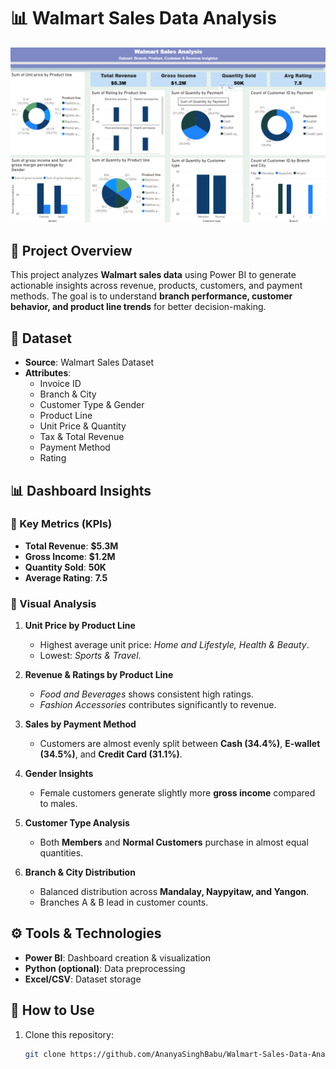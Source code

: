 # 📊 Walmart Sales Data Analysis  

![Dashboard](image.png)  

## 📌 Project Overview  
This project analyzes **Walmart sales data** using Power BI to generate actionable insights across revenue, products, customers, and payment methods. The goal is to understand **branch performance, customer behavior, and product line trends** for better decision-making.  

## 📂 Dataset  
- **Source**: Walmart Sales Dataset  
- **Attributes**:  
  - Invoice ID  
  - Branch & City  
  - Customer Type & Gender  
  - Product Line  
  - Unit Price & Quantity  
  - Tax & Total Revenue  
  - Payment Method  
  - Rating  

## 📊 Dashboard Insights  

### 🔹 Key Metrics (KPIs)  
- **Total Revenue**: **$5.3M**  
- **Gross Income**: **$1.2M**  
- **Quantity Sold**: **50K**  
- **Average Rating**: **7.5**  

### 🔹 Visual Analysis  
1. **Unit Price by Product Line**  
   - Highest average unit price: *Home and Lifestyle, Health & Beauty*.  
   - Lowest: *Sports & Travel*.  

2. **Revenue & Ratings by Product Line**  
   - *Food and Beverages* shows consistent high ratings.  
   - *Fashion Accessories* contributes significantly to revenue.  

3. **Sales by Payment Method**  
   - Customers are almost evenly split between **Cash (34.4%)**, **E-wallet (34.5%)**, and **Credit Card (31.1%)**.  

4. **Gender Insights**  
   - Female customers generate slightly more **gross income** compared to males.  

5. **Customer Type Analysis**  
   - Both **Members** and **Normal Customers** purchase in almost equal quantities.  

6. **Branch & City Distribution**  
   - Balanced distribution across **Mandalay, Naypyitaw, and Yangon**.  
   - Branches A & B lead in customer counts.  

## ⚙️ Tools & Technologies  
- **Power BI**: Dashboard creation & visualization  
- **Python (optional)**: Data preprocessing  
- **Excel/CSV**: Dataset storage  

## 🚀 How to Use  
1. Clone this repository:  
   ```bash
   git clone https://github.com/AnanyaSinghBabu/Walmart-Sales-Data-Analysis.git

